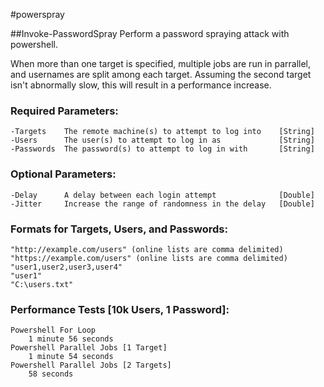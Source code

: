 #powerspray

##Invoke-PasswordSpray
Perform a password spraying attack with powershell.

When more than one target is specified, multiple jobs are run in parrallel, and usernames are split among each target.  Assuming the second target isn't abnormally slow, this will result in a performance increase.

### Required Parameters:
    -Targets    The remote machine(s) to attempt to log into    [String]
    -Users      The user(s) to attempt to log in as             [String]
    -Passwords  The password(s) to attempt to log in with       [String]
### Optional Parameters:
    -Delay      A delay between each login attempt              [Double]
    -Jitter     Increase the range of randomness in the delay   [Double]
### Formats for Targets, Users, and Passwords:
    "http://example.com/users" (online lists are comma delimited)
    "https://example.com/users" (online lists are comma delimited)
    "user1,user2,user3,user4"
    "user1"
    "C:\users.txt"

### Performance Tests [10k Users, 1 Password]:
    Powershell For Loop
        1 minute 56 seconds
    Powershell Parallel Jobs [1 Target]
        1 minute 54 seconds
    Powershell Parallel Jobs [2 Targets]
        58 seconds
